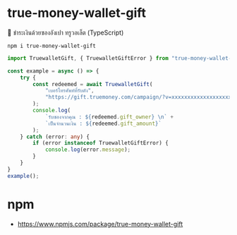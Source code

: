 # true-money-wallet-gift
🧧 ชำระเงินด้วยซองอังเปา ทรูวอเล็ต (TypeScript)

```
npm i true-money-wallet-gift
```

```typescript
import TruewalletGift, { TruewalletGiftError } from "true-money-wallet-gift";

const example = async () => {
    try {
        const redeemed = await TruewalletGift(
            "เบอร์โทรศัพท์ที่รับตัง",
            "https://gift.truemoney.com/campaign/?v=xxxxxxxxxxxxxxxxxxxxxx"
        );
        console.log(
            `รับซองจากคุณ : ${redeemed.gift_owner} \n` + 
            `เป็นจำนวนเงิน : ${redeemed.gift_amount}`
        );
    } catch (error: any) {
        if (error instanceof TruewalletGiftError) {
            console.log(error.message);
        }
    }
}
example();
```
# npm
- https://www.npmjs.com/package/true-money-wallet-gift
